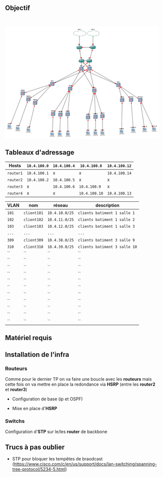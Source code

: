 ## Objectif

<br><p align="center">
  <img src="./relatives/infra.png" title="TP 4 Campus : Infra">
</p>

## Tableaux d'adressage

Hosts | `10.4.100.0` | `10.4.100.4` | `10.4.100.8` | `10.4.100.12`
--- | --- | --- | --- | ---
`router1` | `10.4.100.1` | x | x | `10.4.100.14`
`router2` | `10.4.100.2` | `10.4.100.5` | x | x
`router3` | x | `10.4.100.6` | `10.4.100.9` | x
`router4` | x | x | `10.4.100.10` | `10.4.100.13`




VLAN | nom | réseau | description
--- | --- | --- | ---
`101` | `client101` | `10.4.10.0/25` | `clients batiment 1 salle 1`
`102` | `client102` | `10.4.11.0/25` | `clients batiment 1 salle 2`
`103` | `client103` | `10.4.12.0/25` | `clients batiment 1 salle 3`
`...` | `...` | `...` | `...`
`309` | `client309` | `10.4.38.0/25` | `clients batiment 3 salle 9`
`310` | `client310` | `10.4.39.0/25` | `clients batiment 3 salle 10`
`` | `` | `` | ``
`` | `` | `` | ``
`` | `` | `` | ``
`` | `` | `` | ``
`` | `` | `` | ``
`` | `` | `` | ``
`` | `` | `` | ``
`` | `` | `` | ``
`` | `` | `` | ``
`` | `` | `` | ``
`` | `` | `` | ``



## Matériel requis




## Installation de l'infra

### Routeurs
Comme pour le dernier TP on va faire une boucle avec les **routeurs** mais cette fois on va mettre en place la redondance via **HSRP** (entre les **router2** et **router3**)

* Configuration de base (ip et OSPF)


* Mise en place d'**HSRP**


### Switchs
Configuration d'**STP** sur le/les **router** de backbone



## Trucs à pas oublier
* STP pour bloquer les tempêtes de braodcast (https://www.cisco.com/c/en/us/support/docs/lan-switching/spanning-tree-protocol/5234-5.html)